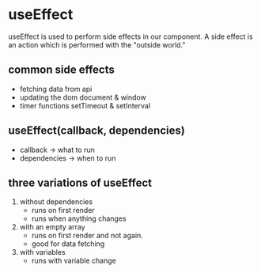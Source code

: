 # useEffect

useEffect is used to perform side effects in our component. A side effect is an action which is performed with the "outside world."

## common side effects

- fetching data from api
- updating the dom document & window
- timer functions setTimeout & setInterval

## useEffect(callback, dependencies)

- callback -> what to run
- dependencies -> when to run

## three variations of useEffect

1. without dependencies
   - runs on first render
   - runs when anything changes
2. with an empty array
   - runs on first render and not again.
   - good for data fetching
3. with variables
   - runs with variable change
